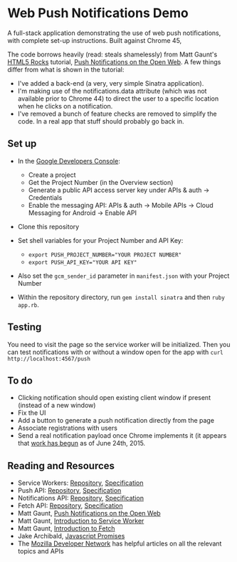 # Web Push Notifications Demo

A full-stack application demonstrating the use of web push notifications, with complete set-up instructions. Built against Chrome 45,

The code borrows heavily (read: steals shamelessly) from Matt Gaunt's [HTML5 Rocks](http://www.html5rocks.com/) tutorial, [Push Notifications on the Open Web](http://updates.html5rocks.com/2015/03/push-notificatons-on-the-open-web). A few things differ from what is shown in the tutorial:

- I've added a back-end (a very, very simple Sinatra application).
- I'm making use of the notifications.data attribute (which was not available prior to Chrome 44) to direct the user to a specific location when he clicks on a notification.
- I've removed a bunch of feature checks are removed to simplify the code. In a real app that stuff should probably go back in.

## Set up

- In the [Google Developers Console](https://console.developers.google.com):
  - Create a project
  - Get the Project Number (in the Overview section)
  - Generate a public API access server key under APIs & auth -> Credentials
  - Enable the messaging API: APIs & auth -> Mobile APIs -> Cloud Messaging for Android -> Enable API

- Clone this repository

- Set shell variables for your Project Number and API Key:
  - `export PUSH_PROJECT_NUMBER="YOUR PROJECT NUMBER"`
  - `export PUSH_API_KEY="YOUR API KEY"`

- Also set the `gcm_sender_id` parameter in `manifest.json` with your Project Number

- Within the repository directory, run `gem install sinatra` and then `ruby app.rb`.

## Testing

You need to visit the page so the service worker will be initialized. Then you can test notifications with or without a window open for the app with `curl http://localhost:4567/push`

## To do

- Clicking notification should open existing client window if present (instead of a new window)
- Fix the UI
- Add a button to generate a push notification directly from the page
- Associate registrations with users
- Send a real notification payload once Chrome implements it (it appears that [work has begun](https://code.google.com/p/chromium/issues/detail?id=486040) as of June 24th, 2015.

## Reading and Resources

- Service Workers: [Repository](https://github.com/slightlyoff/ServiceWorker), [Specification](https://slightlyoff.github.io/ServiceWorker/spec/service_worker/index.html)
- Push API: [Repository](https://github.com/w3c/push-api), [Specification](http://w3c.github.io/push-api/)
- Notifications API: [Repository](https://github.com/whatwg/notifications), [Specification](https://notifications.spec.whatwg.org/)
- Fetch API: [Repository](https://github.com/whatwg/fetch), [Specification](https://fetch.spec.whatwg.org/)
- Matt Gaunt, [Push Notifications on the Open Web](http://updates.html5rocks.com/2015/03/push-notificatons-on-the-open-web)
- Matt Gaunt, [Introduction to Service Worker](http://www.html5rocks.com/en/tutorials/service-worker/introduction/)
- Matt Gaunt, [Introduction to Fetch](http://updates.html5rocks.com/2015/03/introduction-to-fetch)
- Jake Archibald, [Javascript Promises](http://www.html5rocks.com/en/tutorials/es6/promises/)
- The [Mozilla Developer Network](https://developer.mozilla.org/en-US/) has helpful articles on all the relevant topics and APIs